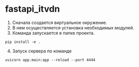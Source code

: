 # fastapi_itvdn

1. Сначала создается виртуальное окружение.
2. В нем осуществляется установка необходимых модулей.
3. Команда запускается в папке проекта.
``` 
pip install -e .
```
4. Запуск сервера по команде
```
uvicorn app.main:app --reload --port 4444
```
